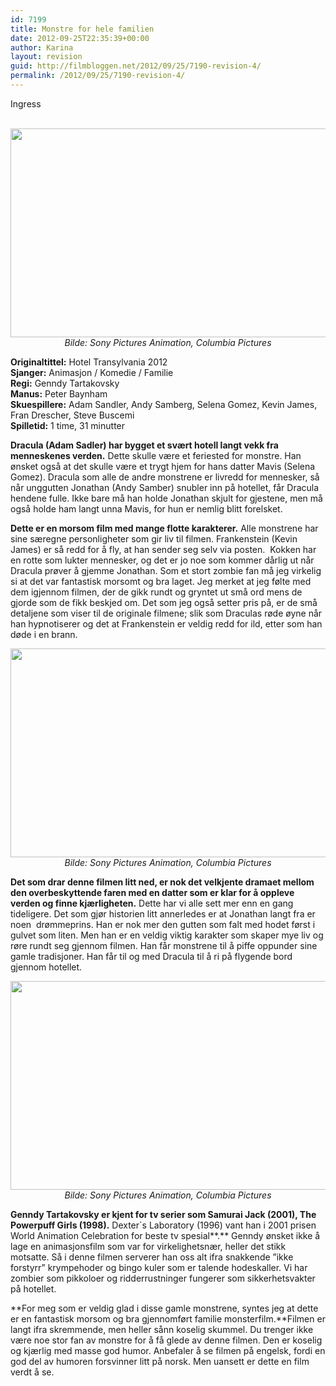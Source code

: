 ```yaml
---
id: 7199
title: Monstre for hele familien
date: 2012-09-25T22:35:39+00:00
author: Karina
layout: revision
guid: http://filmbloggen.net/2012/09/25/7190-revision-4/
permalink: /2012/09/25/7190-revision-4/
---
```

Ingress

<p style="text-align: center">
   <a href="http://filmbloggen.net/?attachment_id=7194" rel="attachment wp-att-7194"><img class="aligncenter size-large wp-image-7194" src="http://filmbloggen.net/wp-content/uploads//2012/09/hotel-transylvania-04-620x334.jpg" alt="" width="620" height="334" /></a><em>Bilde: Sony Pictures Animation, Columbia Pictures </em>
</p>

**Originaltittel:** Hotel Transylvania 2012  
**Sjanger:** Animasjon / Komedie / Familie  
**Regi:** Genndy Tartakovsky  
**Manus:** Peter Baynham  
**Skuespillere:** Adam Sandler, Andy Samberg, Selena Gomez, Kevin James, Fran Drescher, Steve Buscemi  
**Spilletid:** 1 time, 31 minutter

**Dracula (Adam Sadler) har bygget et svært hotell langt vekk fra menneskenes verden.** Dette skulle være et feriested for monstre. Han ønsket også at det skulle være et trygt hjem for hans datter Mavis (Selena Gomez). Dracula som alle de andre monstrene er livredd for mennesker, så når unggutten Jonathan (Andy Samber) snubler inn på hotellet, får Dracula hendene fulle. Ikke bare må han holde Jonathan skjult for gjestene, men må også holde ham langt unna Mavis, for hun er nemlig blitt forelsket.

**Dette er en morsom film med mange flotte karakterer.** Alle monstrene har sine særegne personligheter som gir liv til filmen. Frankenstein (Kevin James) er så redd for å fly, at han sender seg selv via posten.  Kokken har en rotte som lukter mennesker, og det er jo noe som kommer dårlig ut når Dracula prøver å gjemme Jonathan. Som et stort zombie fan må jeg virkelig si at det var fantastisk morsomt og bra laget. Jeg merket at jeg følte med dem igjennom filmen, der de gikk rundt og gryntet ut små ord mens de gjorde som de fikk beskjed om. Det som jeg også setter pris på, er de små detaljene som viser til de originale filmene; slik som Draculas røde øyne når han hypnotiserer og det at Frankenstein er veldig redd for ild, etter som han døde i en brann.

<p style="text-align: center">
  <a href="http://filmbloggen.net/?attachment_id=7192" rel="attachment wp-att-7192"><img class="aligncenter size-large wp-image-7192" src="http://filmbloggen.net/wp-content/uploads//2012/09/hotel-transylvania-02-620x334.jpg" alt="" width="620" height="334" /></a><em>Bilde: Sony Pictures Animation, Columbia Pictures </em>
</p>

**Det som drar denne filmen litt ned, er nok det velkjente dramaet mellom den overbeskyttende faren med en datter som er klar for å oppleve verden og finne kjærligheten.** Dette har vi alle sett mer enn en gang tideligere. Det som gjør historien litt annerledes er at Jonathan langt fra er noen  drømmeprins. Han er nok mer den gutten som falt med hodet først i gulvet som liten. Men han er en veldig viktig karakter som skaper mye liv og røre rundt seg gjennom filmen. Han får monstrene til å piffe oppunder sine gamle tradisjoner. Han får til og med Dracula til å ri på flygende bord gjennom hotellet.

<p style="text-align: center">
  <a href="http://filmbloggen.net/?attachment_id=7195" rel="attachment wp-att-7195"><img class="aligncenter size-large wp-image-7195" src="http://filmbloggen.net/wp-content/uploads//2012/09/hotel-transylvania-05-620x334.jpg" alt="" width="620" height="334" /></a><em>Bilde: Sony Pictures Animation, Columbia Pictures </em>
</p>

**Genndy Tartakovsky er kjent for tv serier som Samurai Jack (2001), The Powerpuff Girls (1998).** Dexter\`s Laboratory (1996) vant han i 2001 prisen World Animation Celebration for beste tv spesial**.** Genndy ønsket ikke å lage en animasjonsfilm som var for virkelighetsnær, heller det stikk motsatte. Så i denne filmen serverer han oss alt ifra snakkende ”ikke forstyrr” krympehoder og bingo kuler som er talende hodeskaller. Vi har zombier som pikkoloer og ridderrustninger fungerer som sikkerhetsvakter på hotellet.

**For meg som er veldig glad i disse gamle monstrene, syntes jeg at dette er en fantastisk morsom og bra gjennomført familie monsterfilm.**Filmen er langt ifra skremmende, men heller sånn koselig skummel. Du trenger ikke være noe stor fan av monstre for å få glede av denne filmen. Den er koselig og kjærlig med masse god humor. Anbefaler å se filmen på engelsk, fordi en god del av humoren forsvinner litt på norsk. Men uansett er dette en film verdt å se.
